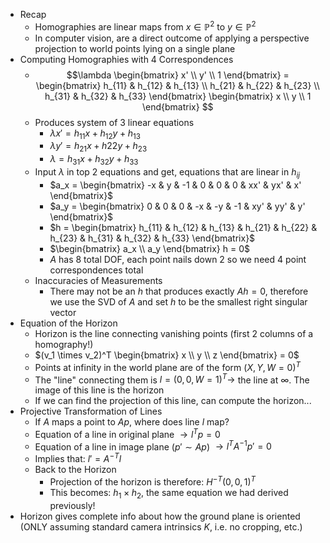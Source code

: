 - Recap
	- Homographies are linear maps from $x \in \mathbb{P}^2$ to $y \in \mathbb{P}^2$
	- In computer vision, are a direct outcome of applying a perspective projection to world points lying on a single plane
- Computing Homographies with 4 Correspondences
	- $$\lambda \begin{bmatrix} x' \\ y' \\ 1 \end{bmatrix}
	= \begin{bmatrix} h_{11} & h_{12} & h_{13} \\ h_{21} & h_{22} & h_{23} \\ h_{31} & h_{32} & h_{33} \end{bmatrix}
	\begin{bmatrix} x \\ y \\ 1 \end{bmatrix}
	$$
	- Produces system of 3 linear equations
		- $\lambda x' = h_{11}x + h_{12}y + h_{13}$
		- $\lambda y' = h_{21}x + h{22}y + h_{23}$
		- $\lambda = h_{31}x + h_{32}y + h_{33}$
	- Input $\lambda$ in top 2 equations and get, equations that are linear in $h_{ij}$
		- $a_x = \begin{bmatrix} -x & y & -1 & 0 & 0 & 0 & xx' & yx' & x' \end{bmatrix}$
		- $a_y = \begin{bmatrix} 0 & 0 & 0 & -x & -y & -1 & xy' & yy' & y' \end{bmatrix}$
		- $h = \begin{bmatrix} h_{11} & h_{12} & h_{13} & h_{21} & h_{22} & h_{23} & h_{31} & h_{32} & h_{33} \end{bmatrix}$
		- $\begin{bmatrix} a_x \\ a_y \end{bmatrix} h = 0$
		- $A$ has 8 total DOF, each point nails down 2 so we need 4 point correspondences total
	- Inaccuracies of Measurements
		- There may not be an $h$ that produces exactly $Ah = 0$, therefore we use the SVD of $A$ and set $h$ to be the smallest right singular vector
- Equation of the Horizon
	- Horizon is the line connecting vanishing points (first 2 columns of a homography!)
	- $(v_1 \times v_2)^T \begin{bmatrix} x \\ y \\ z \end{bmatrix} = 0$
	- Points at infinity in the world plane are of the form $(X, Y, W=0)^T$
	- The "line" connecting them is $l = (0, 0, W = 1)^T \rightarrow$ the line at $\infty$. The image of this line is the horizon
	- If we can find the projection of this line, can compute the horizon...
- Projective Transformation of Lines
	- If $A$ maps a point to $Ap$, where does line $l$ map?
	- Equation of a line in original plane $\rightarrow l^Tp = 0$
	- Equation of a line in image plane ($p' \sim Ap$) $\rightarrow l^TA^{-1}p' = 0$
	- Implies that: $l' = A^{-T}l$
	- Back to the Horizon
		- Projection of the horizon is therefore: $H^{-T}(0,0,1)^T$
		- This becomes: $h_1 \times h_2$, the same equation we had derived previously!
- Horizon gives complete info about how the ground plane is oriented (ONLY assuming standard camera intrinsics $K$, i.e. no cropping, etc.)